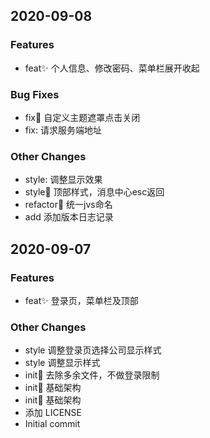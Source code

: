 
## 2020-09-08
### Features
- feat✨ 个人信息、修改密码、菜单栏展开收起

### Bug Fixes
- fix🐛 自定义主题遮罩点击关闭
- fix: 请求服务端地址

### Other Changes
- style: 调整显示效果
- style💄 顶部样式，消息中心esc返回
- refactor🎨 统一jvs命名
- add 添加版本日志记录


## 2020-09-07
### Features
- feat✨ 登录页，菜单栏及顶部

### Other Changes
- style 调整登录页选择公司显示样式
- style 调整显示样式
- init🎉 去除多余文件，不做登录限制
- init🎉 基础架构
- init🎉 基础架构
- 添加 LICENSE
- Initial commit

